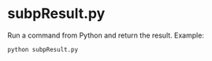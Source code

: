 # subpResult.py

Run a command from Python and return the result.  Example:

```bash
python subpResult.py
```
